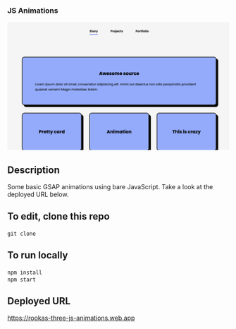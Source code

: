 ### JS Animations

<img src="./Images/3.png">

## Description
Some basic GSAP animations using bare JavaScript. Take a look at the deployed URL below.

## To edit, clone this repo
```
git clone
```

## To run locally
```
npm install
npm start
```

## Deployed URL

https://rookas-three-js-animations.web.app
